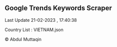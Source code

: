 

## Google Trends Keywords Scraper 
 
Last Update 21-02-2023 , 17:40:38

Country List :
VIETNAM.json



© Abdul Muttaqin 
